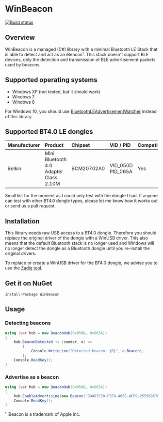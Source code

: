 # WinBeacon

[![Build status](https://ci.appveyor.com/api/projects/status/qjr2y51nq77lihny/branch/master?svg=true)](https://ci.appveyor.com/project/huysentruitw/win-beacon/branch/master)

## Overview

WinBeacon is a managed (C#) library with a minimal Bluetooth LE Stack that is able to detect and act as an iBeacon¹. This stack doesn't support BLE devices, only the detection and transmission of BLE advertisement packets used by beacons.

## Supported operating systems

* Windows XP (not tested, but it should work)
* Windows 7
* Windows 8

For Windows 10, you should use [BluetoothLEAdvertisementWatcher](https://msdn.microsoft.com/en-us/library/windows.devices.bluetooth.advertisement.bluetoothleadvertisementwatcher.aspx) instead of this library.

## Supported BT4.0 LE dongles

| Manufacturer | Product | Chipset | VID / PID | Compatible |
| ------------ |:------- |:------- |:--------- |:---------- |
| Belkin | Mini Bluetooth 4.0 Adapter Class 2.10M | BCM20702A0 | VID_050D PID_065A | Yes |

Small list for the moment as I could only test with the dongle I had. If anyone can test with other BT4.0 dongle types, please let me know how it works out or send us a pull request.

## Installation 

This library needs raw USB access to a BT4.0 dongle. Therefore you should replace the original driver of the dongle with a WinUSB driver.
This also means that the default Bluetooth stack is no longer used and Windows will no longer detect the dongle as a Bluetooth dongle until you re-install the original drivers.

To replace or create a WinUSB driver for the BT4.0 dongle, we advise you to use the [Zadig tool](http://zadig.akeo.ie/).

## Get it on NuGet

    Install-Package WinBeacon

## Usage

### Detecting beacons

```C#
using (var hub = new BeaconHub(0x050D, 0x065A))
{
    hub.BeaconDetected += (sender, e) =>
		{
			Console.WriteLine("Detected beacon: {0}", e.Beacon);
		};
    Console.ReadKey();
}
```

### Advertise as a beacon

```C#
using (var hub = new BeaconHub(0x050D, 0x065A))
{
    hub.EnableAdvertising(new Beacon("B9407F30-F5F8-466E-AFF9-25556B57FE6D", 1000, 2000, -52));
    Console.ReadKey();
}
```

¹ iBeacon is a trademark of Apple inc.

